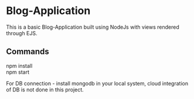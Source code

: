 # Blog-Application

This is a basic Blog-Application built using NodeJs with views rendered through EJS.

## Commands

npm install<br/>
npm start

For DB connection - install mongodb in your local system, cloud integration of DB is not done in this project.
